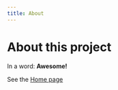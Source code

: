 ```yaml
---
title: About
---
```


# About this project

In a word: **Awesome!**

See the [Home page](/bb/README.md)
